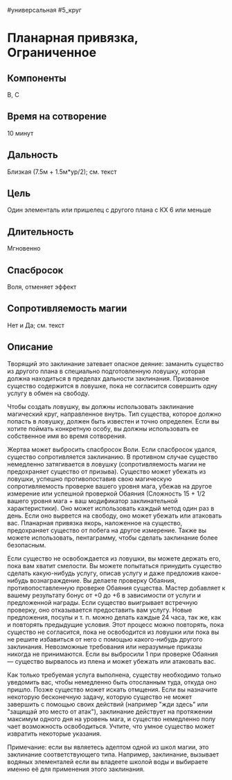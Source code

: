 #универсальная
#5_круг
# Планарная привязка, Ограниченное

## Компоненты
В, С

## Время на сотворение
10 минут

## Дальность
Близкая (7.5м + 1.5м*ур/2); см. текст

## Цель
Один элементаль или пришелец с другого плана с КХ 6 или меньше

## Длительность
Мгновенно

## Спасбросок
Воля, отменяет эффект

## Сопротивляемость магии
Нет и Да; см. текст

## Описание
Творящий это заклинание затевает опасное деяние: заманить существо из другого плана в специально подготовленную ловушку, которая должна находиться в пределах дальности заклинания. Призванное существо содержится в ловушке, пока не согласится совершить одну услугу в обмен на свободу.

Чтобы создать ловушку, вы должны использовать заклинание магический круг, направленное внутрь. Тип существа, которое должно попасть в ловушку, должен быть известен и точно определен. Если вы хотите поймать конкретную особу, вы должны использовать ее собственное имя во время сотворения.

Жертва может выбросить спасбросок Воли. Если спасбросок удался, существо сопротивляется заклинанию. В противном случае существо немедленно затягивается в ловушку (сопротивляемость магии не предохраняет существо от призыва). Существо может убежать из ловушки, успешно противопоставив свою магическую сопротивляемость проверке вашего уровня мага, убежав на другое измерение или успешной проверкой Обаяния (Сложность 15 + 1/2 вашего уровня мага + ваш модификатор заклинательной характеристики). Оно может использовать каждый метод один раз в день. Если оно вырвется на свободу, оно может убежать или атаковать вас. Планарная привязка якорь, наложенное на существо, предохраняет существо от побега на другое измерение. Также вы можете использовать, пентаграмму, чтобы сделать заклинание более безопасным.

Если существо не освобождается из ловушки, вы можете держать его, пока вам хватит смелости. Вы можете попытаться принудить существо сделать какую-нибудь услугу, описав услугу и даже предложив какое-нибудь вознаграждение. Вы делаете проверку Обаяния, противопоставленную проверке Обаяния существа. Мастер добавляет к вашему результату бонус от +0 до +6 в зависимости от услуги и предложенной награды. Если существо выигрывает встречную проверку, оно отказывается предоставить вам услугу. Новые предложения, посулы и т. п. можно делать каждые 24 часа, так же, как и повторять предыдущие условия. Этот процесс можно повторять, пока существо не согласится, пока не освободится из ловушки или пока вы не решите избавиться от него с помощью какого-нибудь другого заклинания. Невозможные требования или неразумные приказы никогда не принимаются. Если вы выбросили 1 при проверке Обаяния — существо вырвалось из плена и может убежать или атаковать вас.

Как только требуемая услуга выполнена, существу необходимо только уведомить вас, чтобы немедленно быть отосланным туда, откуда оно пришло. Позже существо может искать отмщения. Если вы назначите некоторую бесконечную задачу, которую существо не может завершить с помощью своих действий (например "жди здесь" или "защищай это место от атак"), заклинание действует на протяжении максимум одного дня на уровень мага, и существо немедленно полу чает возможность освободиться. Учтите, что умное существо может извратить некоторые указания.

Примечание: если вы являетесь адептом одной из школ магии, это заклинание соответствующего типа. Например, заклинание, вызывает водяных элементалей если вы владеете школой воды и выбираете именно её для применения этого заклинания.